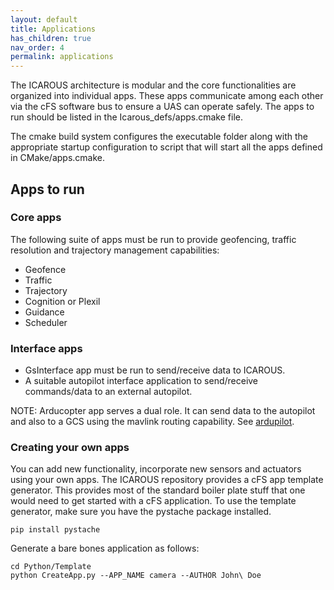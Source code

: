 ```yaml
---
layout: default 
title: Applications
has_children: true
nav_order: 4
permalink: applications
---
```


The ICAROUS architecture is modular and the core functionalities are
organized into individual apps. These apps communicate among each other via
the cFS software bus to ensure a UAS can operate safely. The apps to run
should be listed in the Icarous_defs/apps.cmake file.

The cmake build system configures the executable folder along with the
appropriate startup configuration to script that will start all the apps
defined in CMake/apps.cmake.

## Apps to run

### Core apps
The following suite of apps must be run to provide geofencing, traffic resolution and trajectory management capabilities:
- Geofence
- Traffic
- Trajectory
- Cognition or Plexil
- Guidance
- Scheduler

### Interface apps
* GsInterface app must be run to send/receive data to ICAROUS. 
* A suitable autopilot interface application to send/receive commands/data to an external autopilot.

NOTE: Arducopter app serves a dual role. It can send data to the autopilot and also to a GCS using the mavlink routing capability. See [ardupilot]().

### Creating your own apps

You can add new functionality, incorporate new sensors and actuators using
your own apps. The ICAROUS repository provides a cFS app template generator.
This provides most of the standard boiler plate stuff that one would need to
get started with a cFS application. To use the template generator, make sure
you have the pystache package installed.
```
pip install pystache
```

Generate a bare bones application as follows:

```
cd Python/Template
python CreateApp.py --APP_NAME camera --AUTHOR John\ Doe
```

